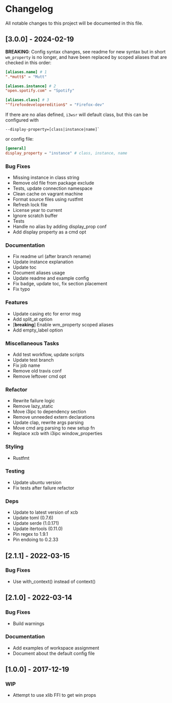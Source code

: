 # Changelog

All notable changes to this project will be documented in this file.

## [3.0.0] - 2024-02-19

**BREAKING**: Config syntax changes, see readme for new syntax but in short
`wm_property` is no longer, and have been replaced by scoped aliases that are
checked in this order:
```toml
[aliases.name] # 1
".*mutt$" = "Mutt"

[aliases.instance] # 2
"open.spotify.com" = "Spotify"

[aliases.class] # 3
"^firefoxdeveloperedition$" = "Firefox-dev"
```

If there are no alias defined, `i3wsr` will default class, but this can be
configured with
```
--display-property=[class|instance|name]`
```
or config file:

```toml
[general]
display_property = "instance" # class, instance, name
```

### Bug Fixes

- Missing instance in class string
- Remove old file from package exclude
- Tests, update connection namespace
- Clean cache on vagrant machine
- Format source files using rustfmt
- Refresh lock file
- License year to current
- Ignore scratch buffer
- Tests
- Handle no alias by adding display_prop conf
- Add display property as a cmd opt

### Documentation

- Fix readme url (after branch rename)
- Update instance explanation
- Update toc
- Document aliases usage
- Update readme and example config
- Fix badge, update toc, fix section placement
- Fix typo

### Features

- Update casing etc for error msg
- Add split_at option
- [**breaking**] Enable wm_property scoped aliases
- Add empty_label option

### Miscellaneous Tasks

- Add test workflow, update scripts
- Update test branch
- Fix job name
- Remove old travis conf
- Remove leftover cmd opt

### Refactor

- Rewrite failure logic
- Remove lazy_static
- Move i3ipc to dependency section
- Remove unneeded extern declarations
- Update clap, rewrite args parsing
- Move cmd arg parsing to new setup fn
- Replace xcb with i3ipc window_properties

### Styling

- Rustfmt

### Testing

- Update ubuntu version
- Fix tests after failure refactor

### Deps

- Update to latest version of xcb
- Update toml (0.7.6)
- Update serde (1.0.171)
- Update itertools (0.11.0)
- Pin regex to 1.9.1
- Pin endoing to 0.2.33

## [2.1.1] - 2022-03-15

### Bug Fixes

- Use with_context() instead of context()

## [2.1.0] - 2022-03-14

### Bug Fixes

- Build warnings

### Documentation

- Add examples of workspace assignment
- Document about the default config file

## [1.0.0] - 2017-12-19

### WIP

- Attempt to use xlib FFI to get win props

<!-- generated by git-cliff -->
